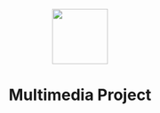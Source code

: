 <p align="center"><img src="https://imgur.com/a/42in97G" height="100"/></p>
<h1 align="center">Multimedia Project</h1>
